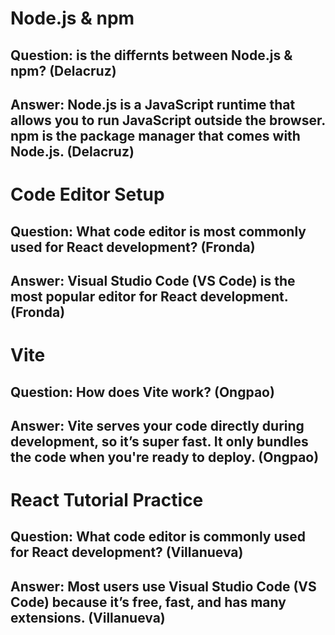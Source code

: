 # Node.js & npm

## Question: is the differnts between Node.js & npm? (Delacruz) 

## Answer: Node.js is a JavaScript runtime that allows you to run JavaScript outside the browser. npm is the package manager that comes with Node.js. (Delacruz)




# Code Editor Setup

## Question: What code editor is most commonly used for React development? (Fronda)

## Answer: Visual Studio Code (VS Code) is the most popular editor for React development. (Fronda)




# Vite

## Question: How does Vite work? (Ongpao)

## Answer: Vite serves your code directly during development, so it’s super fast. It only bundles the code when you're ready to deploy. (Ongpao)




# React Tutorial Practice

## Question: What code editor is commonly used for React development? (Villanueva)

## Answer: Most users use Visual Studio Code (VS Code) because it’s free, fast, and has many extensions. (Villanueva)
